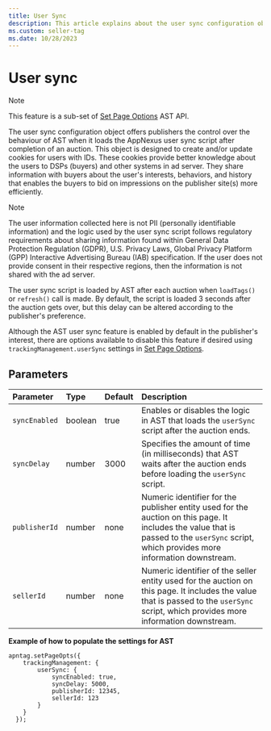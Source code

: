 ```yaml
---
title: User Sync
description: This article explains about the user sync configuration object which offers publishers control over the behaviour of AST.
ms.custom: seller-tag
ms.date: 10/28/2023
---
```


# User sync

> [!NOTE]
> This feature is a sub-set of [Set Page Options](./set-page-options.md) AST API.

The user sync configuration object offers publishers the control over the behaviour of AST when it loads the AppNexus user sync script after completion of an auction. This object is designed to create and/or update cookies for users with IDs. These cookies provide better knowledge about the users to DSPs (buyers) and other systems in ad server. They share information with buyers about the user's interests, behaviors, and history that enables the buyers to bid on impressions on the publisher site(s) more efficiently.

> [!NOTE]
> The user information collected here is not PII (personally identifiable information) and the logic used by the user sync script follows regulatory requirements about sharing information found within General Data Protection Regulation (GDPR), U.S. Privacy Laws, Global Privacy Platform (GPP) Interactive Advertising Bureau (IAB) specification. If the user does not provide consent in their respective regions, then the information is not shared with the ad server.

The user sync script is loaded by AST after each auction when `loadTags()` or `refresh()` call is made. By default, the script is loaded 3 seconds after the auction gets over, but this delay can be altered according to the publisher's preference.

Although the AST user sync feature is enabled by default in the publisher's interest, there are options available to disable this feature if desired using `trackingManagement.userSync` settings in [Set Page Options](./set-page-options.md).
## Parameters

| Parameter | Type | Default | Description |
|:---|:---|:---|:---|
| `syncEnabled` | boolean | true | Enables or disables the logic in AST that loads the `userSync` script after the auction ends. |
| `syncDelay` | number | 3000 | Specifies the amount of time (in milliseconds) that AST waits after the auction ends before loading the `userSync` script. |
| `publisherId` | number | none | Numeric identifier for the publisher entity used for the auction on this page. It includes the value that is passed to the `userSync` script, which provides more information downstream. |
| `sellerId` | number | none | Numeric identifier of the seller entity used for the auction on this page. It includes the value that is passed to the `userSync` script, which provides more information downstream. |

**Example of how to populate the settings for AST**

```pre
apntag.setPageOpts({
    trackingManagement: {
        userSync: {
            syncEnabled: true,
            syncDelay: 5000,
            publisherId: 12345,
            sellerId: 123
        }
    }
  });
```
